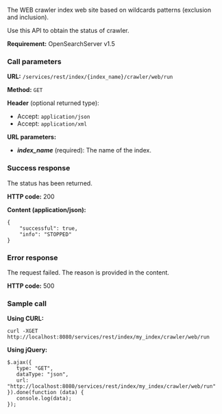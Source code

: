 The WEB crawler index web site based on wildcards patterns (exclusion and inclusion).

Use this API to obtain the status of crawler.

**Requirement:** OpenSearchServer v1.5

### Call parameters

**URL:** ```/services/rest/index/{index_name}/crawler/web/run```

**Method:** ```GET```

**Header** (optional returned type):
- Accept: ```application/json```
- Accept: ```application/xml```

**URL parameters:**
- _**index_name**_ (required): The name of the index.

### Success response
The status has been returned.

**HTTP code:**
200

**Content (application/json):**

    {
        "successful": true,
        "info": "STOPPED"
    }
    

### Error response

The request failed. The reason is provided in the content.

**HTTP code:**
500

### Sample call

**Using CURL:**

    curl -XGET http://localhost:8080/services/rest/index/my_index/crawler/web/run
    

**Using jQuery:**

    $.ajax({ 
       type: "GET",
       dataType: "json",
       url: "http://localhost:8080/services/rest/index/my_index/crawler/web/run"
    }).done(function (data) {
       console.log(data);
    });
    
